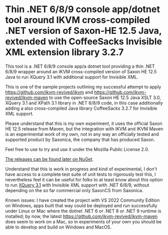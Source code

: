 # Thin .NET 6/8/9 console app/dotnet tool around IKVM cross-compiled .NET version of Saxon-HE 12.5 Java, extended with CoffeeSacks Invisible XML extension library 3.2.7
This tool is a .NET 6/8/9 console app/a dotnet tool providing a thin .NET 6/8/9 wrapper around an IKVM cross-compiled version of Saxon HE 12.5 Java to run XQuery 3.1 with additional support for Invisible XML.

This is one of the sample projects outlining my successful attempt to apply https://github.com/ikvm-revived/ikvm and
https://github.com/ikvm-revived/ikvm-maven to use the open-source Saxon HE 12.5 Java XSLT 3.0, XQuery 3.1 and XPath 3.1 library in .NET 6/8/9 code, in this case additionally adding a also cross-compiled Java library CoffeeSacks 3.2.7 for Invisible XML support.

Please understand that this is my own experiment, it uses the official Saxon HE 12.5 release from Maven, but the integration with IKVM and IKVM Maven is an experimental work of my own, not in any way an officially tested and supported product by Saxonica, the company that has produced Saxon.

Feel free to use to try and use it under the Mozilla Public License 2.0. 

[The releases can be found later on NuGet](https://www.nuget.org/packages/SaxonHE12NetIXQuery/).

Understand that this is work in progress and kind of experimental, I don't have access to a complete test suite of unit tests to rigorously test this, I nevertheless feel it can be useful for folks to at least know about this option to run [XQuery 3.1](https://www.w3.org/TR/xquery-31/) with Invisible XML support with .NET 6/8/9, without depending on the so far commercial only SaxonCS from Saxonica.

Known issues: I have created the project with VS 2022 Community Edition on Windows, apps built that way could be deployed and run successfully under Linux or Mac where the dotnet .NET 6 or .NET 8 or .NET 9 runtime is installed; by now, the latest https://github.com/ikvm-revived/ikvm-maven does seem to work on a Mac, so in experiments of your own you should be able to develop and build on Windows and MacOS.